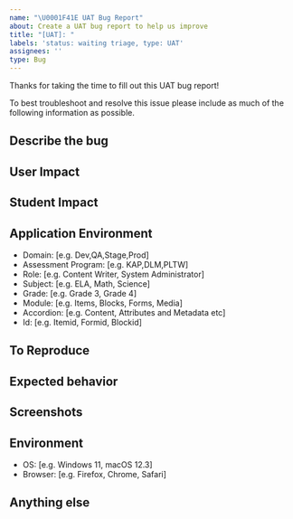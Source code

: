 ```yaml
---
name: "\U0001F41E UAT Bug Report"
about: Create a UAT bug report to help us improve
title: "[UAT]: "
labels: 'status: waiting triage, type: UAT'
assignees: ''
type: Bug
---
```


Thanks for taking the time to fill out this UAT bug report! 

To best troubleshoot and resolve this issue please include as much of the following information as possible.

## Describe the bug

<!-- A clear and concise description of what the bug is. -->

## User Impact

<!-- Describe the impact to user(s) -->

## Student Impact

<!-- Describe the impact to student(s) -->

## Application Environment

<!-- Please complete the following information. -->
 - Domain: [e.g. Dev,QA,Stage,Prod]
 - Assessment Program: [e.g. KAP,DLM,PLTW]
 - Role: [e.g. Content Writer, System Administrator]
 - Subject: [e.g. ELA, Math, Science]
 - Grade: [e.g. Grade 3, Grade 4]
 - Module: [e.g. Items, Blocks, Forms, Media]
 - Accordion: [e.g. Content, Attributes and Metadata etc]
 - Id: [e.g. Itemid, Formid, Blockid]

## To Reproduce

<!--
Steps to reproduce the behavior:
1. Go to '...'
2. Click on '....'
3. Scroll down to '....'
4. See error
-->

## Expected behavior

<!-- A clear and concise description of what you expected to happen. -->

## Screenshots

<!-- If applicable, add screenshots to help explain your problem. you can drag and drop, png, jpg, gif, etc. in this box. -->

## Environment

<!-- Please complete the following information. -->
 - OS: [e.g. Windows 11, macOS 12.3]
 - Browser: [e.g. Firefox, Chrome, Safari]

## Anything else

<!-- Links? References? Anything that will give us more context about the issue you are encountering! If you are reporting on behalf of someone else please include their name and email address -->
